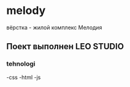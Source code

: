 # melody
вёрстка - жилой комплекс Мелодия
## Поект выполнен LEO STUDIO
### tehnologi
-css
-html
-js
